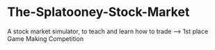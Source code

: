 # The-Splatooney-Stock-Market
A stock market simulator, to teach and learn how to trade --> 1st place Game Making Competition
